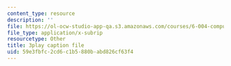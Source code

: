 ```yaml
---
content_type: resource
description: ''
file: https://ol-ocw-studio-app-qa.s3.amazonaws.com/courses/6-004-computation-structures-spring-2017/59e3fbfc2cd6c1b5880babd826cf63f4_pUmMZqwzZ10.srt
file_type: application/x-subrip
resourcetype: Other
title: 3play caption file
uid: 59e3fbfc-2cd6-c1b5-880b-abd826cf63f4
---
```


